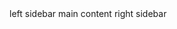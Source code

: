﻿  <Layout>
    <Sider>left sidebar</Sider>
    <Content>main content</Content>
    <Sider>right sidebar</Sider>
  </Layout>